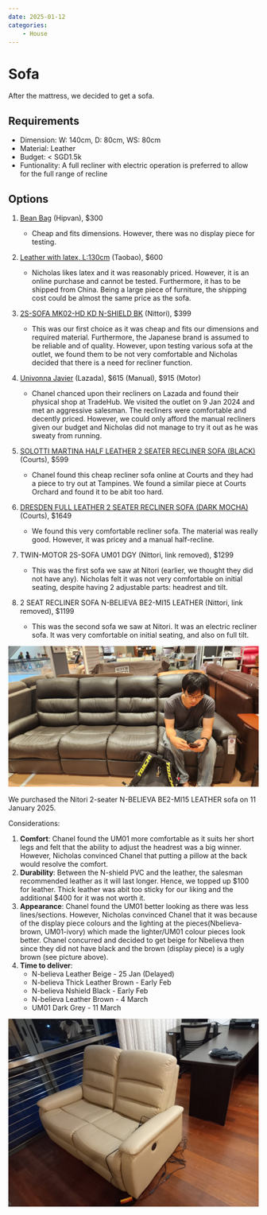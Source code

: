 ```yaml
---
date: 2025-01-12
categories:
    - House
---
```


# Sofa

After the mattress, we decided to get a sofa.

<!-- more -->

## Requirements

-   Dimension: W: 140cm, D: 80cm, WS: 80cm
-   Material: Leather
-   Budget: < SGD1.5k
-   Funtionality: A full recliner with electric operation is preferred to allow for the full range of recline

## Options

1.  [Bean Bag][bean-bag] (Hipvan), $300

    -   Cheap and fits dimensions. However, there was no display piece for testing.

2.  [Leather with latex, L:130cm][leather-latex] (Taobao), $600

    -   Nicholas likes latex and it was reasonably priced. However, it is an online purchase and cannot be tested. Furthermore, it has to be shipped from China. Being a large piece of furniture, the shipping cost could be almost the same price as the sofa.

3.  [2S-SOFA MK02-HD KD N-SHIELD BK][nitori-sofa] (Nittori), $399

    -   This was our first choice as it was cheap and fits our dimensions and required material. Furthermore, the Japanese brand is assumed to be reliable and of quality. However, upon testing various sofa at the outlet, we found them to be not very comfortable and Nicholas decided that there is a need for recliner function.

4.  [Univonna Javier][univonna-javier] (Lazada), $615 (Manual), $915 (Motor)

    -   Chanel chanced upon their recliners on Lazada and found their physical shop at TradeHub. We visited the outlet on 9 Jan 2024 and met an aggressive salesman. The recliners were comfortable and decently priced. However, we could only afford the manual recliners given our budget and Nicholas did not manage to try it out as he was sweaty from running.

5.  [SOLOTTI MARTINA HALF LEATHER 2 SEATER RECLINER SOFA (BLACK)][solotti-martina] (Courts), $599

    -   Chanel found this cheap recliner sofa online at Courts and they had a piece to try out at Tampines. We found a similar piece at Courts Orchard and found it to be abit too hard.

6.  [DRESDEN FULL LEATHER 2 SEATER RECLINER SOFA (DARK MOCHA)][dresden-sofa] (Courts), $1649

    -   We found this very comfortable recliner sofa. The material was really good. However, it was pricey and a manual half-recline.

7.  TWIN-MOTOR 2S-SOFA UM01 DGY (Nittori, link removed), $1299

    -   This was the first sofa we saw at Nitori (earlier, we thought they did not have any). Nicholas felt it was not very comfortable on initial seating, despite having 2 adjustable parts: headrest and tilt.

8.  2 SEAT RECLINER SOFA N-BELIEVA BE2-MI15 LEATHER (Nittori, link removed), $1199

    -   This was the second sofa we saw at Nitori. It was an electric recliner sofa. It was very comfortable on initial seating, and also on full tilt.

![](../../static/blog/2025-01-12/nitori_nbelieva.jpg)

We purchased the Nitori 2-seater N-BELIEVA BE2-MI15 LEATHER sofa on 11 January 2025.

Considerations:

1. **Comfort**: Chanel found the UM01 more comfortable as it suits her short legs and felt that the ability to adjust the headrest was a big winner. However, Nicholas convinced Chanel that putting a pillow at the back would resolve the comfort.
2. **Durability**: Between the N-shield PVC and the leather, the salesman recommended leather as it will last longer. Hence, we topped up $100 for leather. Thick leather was abit too sticky for our liking and the additional $400 for it was not worth it.
3. **Appearance**: Chanel found the UM01 better looking as there was less lines/sections. However, Nicholas convinced Chanel that it was because of the display piece colours and the lighting at the pieces(Nbelieva-brown, UM01-ivory) which made the lighter/UM01 colour pieces look better. Chanel concurred and decided to get beige for Nbelieva then since they did not have black and the brown (display piece) is a ugly brown (see picture above).
4. **Time to deliver**:
    - N-believa Leather Beige - 25 Jan (Delayed)
    - N-believa Thick Leather Brown - Early Feb
    - N-believa Nshield Black - Early Feb
    - N-believa Leather Brown - 4 March
    - UM01 Dark Grey - 11 March

![](../../static/blog/2025-01-12/sofa.jpeg)

[bean-bag]: https://web.archive.org/web/20250824005259/https://www.hipvan.com/products/bowen-bean-bag-sofa
[leather-latex]: https://e.tb.cn/h.T7viWG1onqvLL8w?tk=wAJcebjcEKe
[nitori-sofa]: https://www.nitori.com.sg/collections/2seater-sofas/products/2s-sofa-mk02-hd-kd-n-shield-bk
[univonna-javier]: https://www.lazada.sg/products/univona-javier-2-seater-recliner-sofa-synthetic-leather-free-delivery-free-assembly-i6366730-s21045137676.html?
[solotti-martina]: https://www.courts.com.sg/solotti-martina-2rr-m-seater-hl-black-half-leather-sofa-ip184630
[dresden-sofa]: https://www.courts.com.sg/dresden-2rr-seater-fl-dk-mocha-full-leather-recliner-sofa-ip180785
